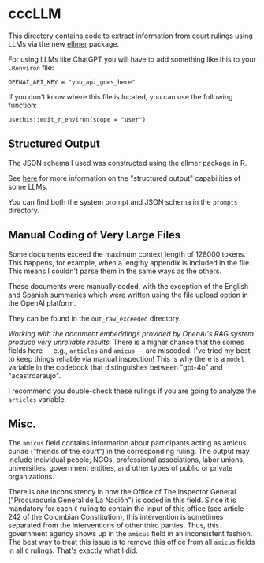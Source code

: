 # cccLLM

This directory contains code to extract information from court rulings using LLMs via the new [ellmer](https://ellmer.tidyverse.org/) package.

For using LLMs like ChatGPT you will have to add something like this to your `.Renviron` file:

```         
OPENAI_API_KEY = "you_api_goes_here"
```

If you don't know where this file is located, you can use the following function:

```         
usethis::edit_r_environ(scope = "user")
```

## Structured Output

The JSON schema I used was constructed using the ellmer package in R.

See [here](https://acastroaraujo.github.io/blog/posts/2025-03-17-llms-for-researchers/#structured-output) for more information on the "structured output" capabilities of some LLMs.

You can find both the system prompt and JSON schema in the `prompts` directory.

## Manual Coding of Very Large Files

Some documents exceed the maximum context length of 128000 tokens. This happens, for example, when a lengthy appendix is included in the file. This means I couldn't parse them in the same ways as the others.

These documents were manually coded, with the exception of the English and Spanish summaries which were written using the file upload option in the OpenAI platform.

They can be found in the `out_raw_exceeded` directory.

*Working with the document embeddings provided by OpenAI's RAG system produce very unreliable results.* There is a higher chance that the somes fields here — e.g., `articles` and `amicus` — are miscoded. I've tried my best to keep things reliable via manual inspection! This is why there is a `model` variable in the codebook that distinguishes between "gpt-4o" and "acastroaraujo".

I recommend you double-check these rulings if you are going to analyze the `articles` variable.

## Misc.

The `amicus` field contains information about participants acting as amicus curiae ("friends of the court") in the corresponding ruling. The output may include individual people, NGOs, professional associations, labor unions, universities, government entities, and other types of public or private organizations.

There is one inconsistency in how the Office of The Inspector General ("Procuraduría General de La Nación") is coded in this field. Since it is mandatory for each `C` ruling to contain the input of this office (see article 242 of the Colombian Constitution), this intervention is sometimes separated from the interventions of other third parties. Thus, this government agency shows up in the `amicus` field in an inconsistent fashion. The best way to treat this issue is to remove this office from all `amicus` fields in all `C` rulings. That's exactly what I did.
